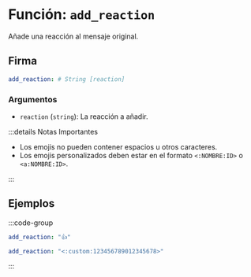 # Función: `add_reaction`

Añade una reacción al mensaje original.

## Firma

```yml
add_reaction: # String [reaction]
```

### Argumentos

- `reaction` (`string`): La reacción a añadir.

:::details Notas Importantes

- Los emojis no pueden contener espacios u otros caracteres.
- Los emojis personalizados deben estar en el formato `<:NOMBRE:ID>` o `<a:NOMBRE:ID>`.

:::

## Ejemplos

:::code-group

```yml [Emoji Unicode]
add_reaction: "👍"
```

```yml [Emoji Personalizado]
add_reaction: "<:custom:123456789012345678>"
```

:::
